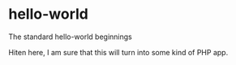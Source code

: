 # hello-world
The standard hello-world beginnings

Hiten here, I am sure that this will turn into some kind of PHP app.

